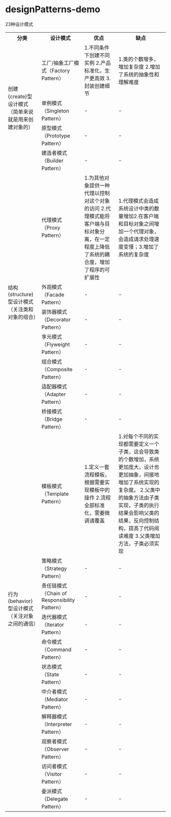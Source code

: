 # designPatterns-demo
23种设计模式

<table>
   <th>分类</th><th>设计模式</th><th>优点</th><th>缺点</th>
   <tr>
     <td rowspan="4">创建(create)型设计模式<br>（简单来说就是用来创建对象的）</td>
     <td>工厂/抽象工厂模式（Factory Pattern）</td>
     <td>1.不同条件下创建不同实例 2.产品标准化，生产更高效 3.封装创建细节</td>
     <td>1.类的个数增多，增加复杂度 2.增加了系统的抽象性和理解难度</td>
   </tr>
   <tr>
     <td>单例模式（Singleton Pattern）</td>
     <td>-</td>
     <td>-</td>
   </tr>
   <tr>
     <td>原型模式（Prototype Pattern）</td>
     <td>-</td>
     <td>-</td>
   </tr>
   <tr>
     <td>建造者模式（Builder Pattern）</td>
     <td>-</td>
     <td>-</td>
   </tr>
   <tr>
     <td rowspan="7">结构(structure)型设计模式<br>（关注类和对象的组合）</td>
     <td>代理模式（Proxy Pattern）</td>
     <td>1.为其他对象提供一种代理以控制对这个对象的访问 2.代理模式能将客户端与目标对象分离，在一定程度上降低了系统的耦合度，增加了程序的可扩展性</td>
     <td>1.代理模式会造成系统设计中类的数量增加2.在客户端和目标对象之间增加一个代理对象，会造成请求处理速度变慢；3.增加了系统的复杂度</td>
   </tr>
   <tr>
     <td>外观模式（Facade Pattern）</td>
     <td>-</td>
     <td>-</td>
   </tr>
   <tr>
     <td>装饰器模式（Decorator Pattern）</td>
     <td>-</td>
     <td>-</td>
   </tr>
   <tr>
     <td>享元模式（Flyweight Pattern）</td>
     <td>-</td>
     <td>-</td>
   </tr>
   <tr>
     <td>组合模式（Composite Pattern）</td>
     <td>-</td>
     <td>-</td>
   </tr>
   <tr>
     <td>适配器模式（Adapter Pattern）</td>
     <td>-</td>
     <td>-</td>
   </tr>
   <tr>
     <td>桥接模式（Bridge Pattern）</td>
     <td>-</td>
     <td>-</td>
   </tr>
   <tr>
     <td rowspan="10">行为(behavior)型设计模式<br>（关注对象之间的通信）</td>
     <td>模板模式（Template Pattern）</td>
     <td>1.定义一套流程模板，根据需要实现模板中的操作 2.流程全部标准化，需要微调请覆盖</td>
     <td>1.对每个不同的实现都需要定义一个子类，这会导致类的个数增加，系统更加庞大，设计也更加抽象，间接地增加了系统实现的复杂度。
         2.父类中的抽象方法由子类实现，子类的执行结果会影响父类的结果，反向控制结构，提高了代码阅读难度
         3.父类增加方法，子类必须实现</td>
   </tr>
   <tr>
     <td>策略模式（Strategy Pattern）</td>
     <td>-</td>
     <td>-</td>
   </tr>   
   <tr>
     <td>责任链模式（Chain of Responsibility Pattern）</td>
     <td>-</td>
     <td>-</td>
   </tr>
   <tr>
     <td>迭代器模式（Iterator Pattern）	</td>
     <td>-</td>
     <td>-</td>
   </tr>
   <tr>
     <td>命令模式（Command Pattern）	</td>
     <td>-</td>
     <td>-</td>
   </tr>
   <tr>
     <td>状态模式（State Pattern）		</td>
     <td>-</td>
     <td>-</td>
   </tr>
   <tr>
     <td>中介者模式（Mediator Pattern）	</td>
     <td>-</td>
     <td>-</td>
   </tr>
   <tr>
     <td>解释器模式（Interpreter Pattern）	</td>
     <td>-</td>
     <td>-</td>
   </tr>
   <tr>
     <td>观察者模式（Observer Pattern）	</td>
     <td>-</td>
     <td>-</td>
   </tr>
   <tr>
     <td>访问者模式（Visitor Pattern）	</td>
     <td>-</td>
     <td>-</td>
   </tr>
    <tr>
     <td></td>
     <td>委派模式（Delegate Pattern）	</td>
     <td>-</td>
     <td>-</td>
   </tr>
</table>